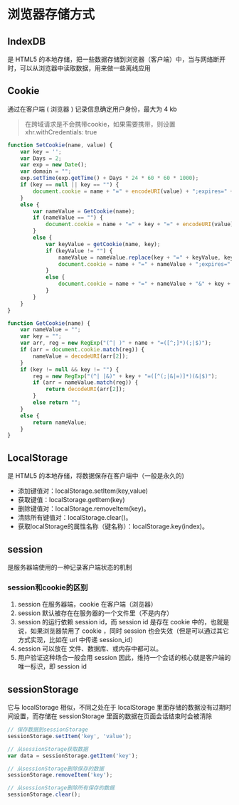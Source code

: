 # 浏览器存储方式

## IndexDB

是 HTML5 的本地存储，把一些数据存储到浏览器（客户端）中，当与网络断开时，可以从浏览器中读取数据，用来做一些离线应用

## Cookie

通过在客户端 ( 浏览器 ) 记录信息确定用户身份，最大为 4 kb

> 在跨域请求是不会携带cookie，如果需要携带，则设置 xhr.withCredentials: true

```js
function SetCookie(name, value) {
    var key = '';
    var Days = 2;
    var exp = new Date();
    var domain = "";
    exp.setTime(exp.getTime() + Days * 24 * 60 * 60 * 1000);
    if (key == null || key == "") {
        document.cookie = name + "=" + encodeURI(value) + ";expires=" + exp.toGMTString() + ";path=/;domain=" + domain + ";";
    }
    else {
        var nameValue = GetCookie(name);
        if (nameValue == "") {
            document.cookie = name + "=" + key + "=" + encodeURI(value) + ";expires=" + exp.toGMTString() + ";path=/;domain=" + domain + ";";
        }
        else {
            var keyValue = getCookie(name, key);
            if (keyValue != "") {
                nameValue = nameValue.replace(key + "=" + keyValue, key + "=" + encodeURI(value));
                document.cookie = name + "=" + nameValue + ";expires=" + exp.toGMTString() + ";path=/;domain=" + domain + ";";
            }
            else {
                document.cookie = name + "=" + nameValue + "&" + key + "=" + encodeURI(value) + ";expires=" + exp.toGMTString() + ";path=/;" + domain + ";";
            }
        }
    }
}

function GetCookie(name) {
    var nameValue = "";
    var key = "";
    var arr, reg = new RegExp("(^| )" + name + "=([^;]*)(;|$)");
    if (arr = document.cookie.match(reg)) {
        nameValue = decodeURI(arr[2]);
    }
    if (key != null && key != "") {
        reg = new RegExp("(^| |&)" + key + "=([^(;|&|=)]*)(&|$)");
        if (arr = nameValue.match(reg)) {
            return decodeURI(arr[2]);
        }
        else return "";
    }
    else {
        return nameValue;
    }
}
```

## LocalStorage

是 HTML5 的本地存储，将数据保存在客户端中（一般是永久的)

- 添加键值对：localStorage.setItem(key,value)
- 获取键值：localStorage.getItem(key)
- 删除键值对：localStorage.removeItem(key)。
- 清除所有键值对：localStorage.clear()。
- 获取localStorage的属性名称（键名称）：localStorage.key(index)。

## session

是服务器端使用的一种记录客户端状态的机制

### session和cookie的区别

1. session 在服务器端，cookie 在客户端（浏览器）
1. session 默认被存在在服务器的一个文件里（不是内存）
1. session 的运行依赖 session id，而 session id 是存在 cookie 中的，也就是说，如果浏览器禁用了 cookie ，同时 session 也会失效（但是可以通过其它方式实现，比如在 url 中传递 session_id）
1. session 可以放在 文件、数据库、或内存中都可以。
1. 用户验证这种场合一般会用 session 因此，维持一个会话的核心就是客户端的唯一标识，即 session id

## sessionStorage

它与 localStorage 相似，不同之处在于 localStorage 里面存储的数据没有过期时间设置，而存储在 sessionStorage 里面的数据在页面会话结束时会被清除

```js
// 保存数据到sessionStorage
sessionStorage.setItem('key', 'value');

// 从sessionStorage获取数据
var data = sessionStorage.getItem('key');

// 从sessionStorage删除保存的数据
sessionStorage.removeItem('key');

// 从sessionStorage删除所有保存的数据
sessionStorage.clear();
```